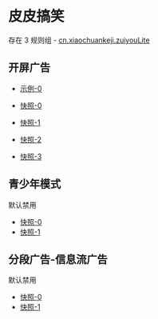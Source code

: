 # 皮皮搞笑

存在 3 规则组 - [cn.xiaochuankeji.zuiyouLite](/src/apps/cn.xiaochuankeji.zuiyouLite.ts)

## 开屏广告

- [示例-0](https://m.gkd.li/57941037/485963ab-07b1-412a-a932-badc50cb2688)

- [快照-0](https://i.gkd.li/i/14546304)
- [快照-1](https://i.gkd.li/i/12745095)
- [快照-2](https://i.gkd.li/i/13387320)
- [快照-3](https://i.gkd.li/i/13399391)

## 青少年模式

默认禁用

- [快照-0](https://i.gkd.li/i/12745083)
- [快照-1](https://i.gkd.li/i/13446652)

## 分段广告-信息流广告

默认禁用

- [快照-0](https://i.gkd.li/i/13387116)
- [快照-1](https://i.gkd.li/i/13387155)
